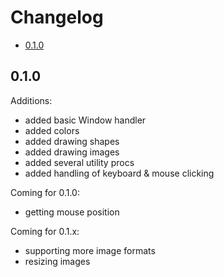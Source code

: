 # Changelog
- [0.1.0](#0.1.0)

## 0.1.0
Additions:
  - added basic Window handler
  - added colors
  - added drawing shapes
  - added drawing images
  - added several utility procs
  - added handling of keyboard & mouse clicking

Coming for 0.1.0:
  - getting mouse position

Coming for 0.1.x:
  - supporting more image formats
  - resizing images